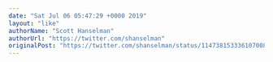 ```yaml
---
date: "Sat Jul 06 05:47:29 +0000 2019"
layout: "like"
authorName: "Scott Hanselman"
authorUrl: "https://twitter.com/shanselman"
originalPost: "https://twitter.com/shanselman/status/1147381533361070081"
---
```

